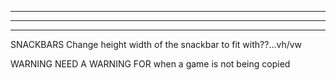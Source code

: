--------------------------------------------------------------------------------------
--------------------------------------------------------------------------------------
--------------------------------------------------------------------------------------
SNACKBARS
  Change height width of the snackbar to fit with??...vh/vw
  
WARNING
  NEED A WARNING FOR when a game is not being copied

